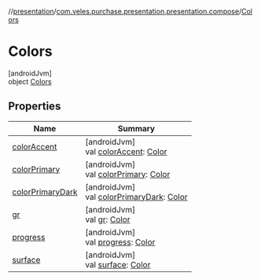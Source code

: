 //[presentation](../../../index.md)/[com.veles.purchase.presentation.presentation.compose](../index.md)/[Colors](index.md)

# Colors

[androidJvm]\
object [Colors](index.md)

## Properties

| Name | Summary |
|---|---|
| [colorAccent](color-accent.md) | [androidJvm]<br>val [colorAccent](color-accent.md): [Color](https://developer.android.com/reference/kotlin/androidx/compose/ui/graphics/Color.html) |
| [colorPrimary](color-primary.md) | [androidJvm]<br>val [colorPrimary](color-primary.md): [Color](https://developer.android.com/reference/kotlin/androidx/compose/ui/graphics/Color.html) |
| [colorPrimaryDark](color-primary-dark.md) | [androidJvm]<br>val [colorPrimaryDark](color-primary-dark.md): [Color](https://developer.android.com/reference/kotlin/androidx/compose/ui/graphics/Color.html) |
| [gr](gr.md) | [androidJvm]<br>val [gr](gr.md): [Color](https://developer.android.com/reference/kotlin/androidx/compose/ui/graphics/Color.html) |
| [progress](progress.md) | [androidJvm]<br>val [progress](progress.md): [Color](https://developer.android.com/reference/kotlin/androidx/compose/ui/graphics/Color.html) |
| [surface](surface.md) | [androidJvm]<br>val [surface](surface.md): [Color](https://developer.android.com/reference/kotlin/androidx/compose/ui/graphics/Color.html) |
